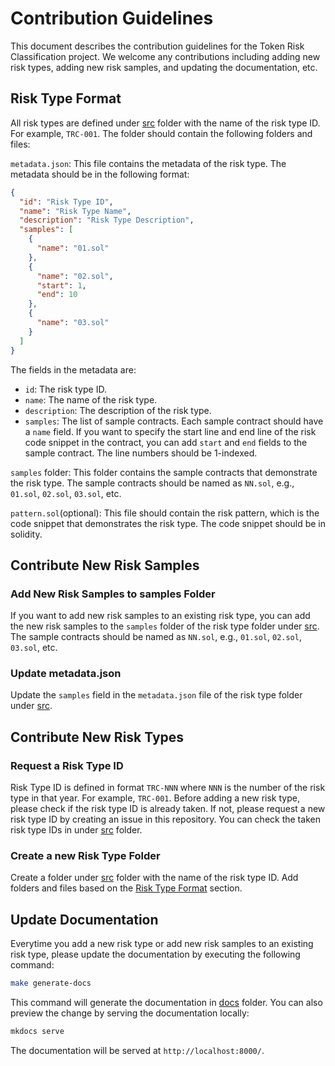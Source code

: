 # Contribution Guidelines

This document describes the contribution guidelines for the Token Risk Classification project. We welcome any contributions including adding new risk types, adding new risk samples, and updating the documentation, etc.

## Risk Type Format

All risk types are defined under [src](https://github.com/cryptousersecurity/token-risk-classification/tree/main/src) folder with the name of the risk type ID. For example, `TRC-001`. The folder should contain the following folders and files:

`metadata.json`: This file contains the metadata of the risk type. The metadata should be in the following format:
```json
{
  "id": "Risk Type ID",
  "name": "Risk Type Name",
  "description": "Risk Type Description",
  "samples": [
    {
      "name": "01.sol"
    },
    {
      "name": "02.sol",
      "start": 1,
      "end": 10
    },
    {
      "name": "03.sol"
    }
  ]
}
```
The fields in the metadata are:

- `id`: The risk type ID.
- `name`: The name of the risk type.
- `description`: The description of the risk type.
- `samples`: The list of sample contracts. Each sample contract should have a `name` field. If you want to specify the start line and end line of the risk code snippet in the contract, you can add `start` and `end` fields to the sample contract. The line numbers should be 1-indexed.

`samples` folder: This folder contains the sample contracts that demonstrate the risk type. The sample contracts should be named as `NN.sol`, e.g., `01.sol`, `02.sol`, `03.sol`, etc.

`pattern.sol`(optional): This file should contain the risk pattern, which is the code snippet that demonstrates the risk type. The code snippet should be in solidity.

## Contribute New Risk Samples

### Add New Risk Samples to samples Folder

If you want to add new risk samples to an existing risk type, you can add the new risk samples to the `samples` folder of the risk type folder under [src](https://github.com/cryptousersecurity/token-risk-classification/tree/main/src). The sample contracts should be named as `NN.sol`, e.g., `01.sol`, `02.sol`, `03.sol`, etc.

### Update metadata.json

Update the `samples` field in the `metadata.json` file of the risk type folder under [src](https://github.com/cryptousersecurity/token-risk-classification/tree/main/src).

## Contribute New Risk Types

### Request a Risk Type ID

Risk Type ID is defined in format `TRC-NNN` where `NNN` is the number of the risk type in that year. For example, `TRC-001`.
Before adding a new risk type, please check if the risk type ID is already taken. If not, please request a new risk type ID by creating an issue in this repository. You can check the taken risk type IDs in under [src](https://github.com/cryptousersecurity/token-risk-classification/tree/main/src) folder.

### Create a new Risk Type Folder

Create a folder under [src](https://github.com/cryptousersecurity/token-risk-classification/tree/main/src) folder with the name of the risk type ID. Add folders and files based on the [Risk Type Format](#risk-type-format) section.

## Update Documentation
Everytime you add a new risk type or add new risk samples to an existing risk type, please update the documentation by executing the following command:
```bash
make generate-docs
```
This command will generate the documentation in [docs](https://github.com/cryptousersecurity/token-risk-classification/tree/main/docs) folder.
You can also preview the change by serving the documentation locally:
```bash
mkdocs serve
```
The documentation will be served at `http://localhost:8000/`.

